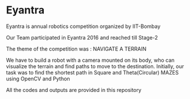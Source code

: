 # Eyantra
Eyantra is annual robotics competition organized by IIT-Bombay

Our Team participated in Eyantra 2016 and reached till Stage-2

The theme of the competition was : NAVIGATE A TERRAIN

We have to build a robot with a camera mounted on its body, who can visualize the terrain and find paths to move to the destination.
Initially, our task was to find the shortest path in Square and Theta(Circular) MAZES using OpenCV and Python

All the codes and outputs are provided in this repository
